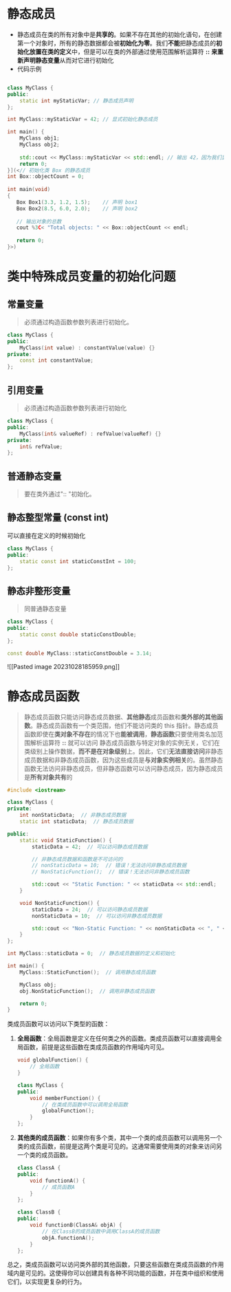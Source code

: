 # 静态成员
- 静态成员在类的所有对象中是**共享的**。如果不存在其他的初始化语句，在创建第一个对象时，所有的静态数据都会被**初始化为零**。我们**不能**把静态成员的**初始化放置在类的定义**中，但是可以在类的外部通过使用范围解析运算符 **::** **来重新声明静态变量**从而对它进行初始化
- 代码示例
```c++

class MyClass {
public:
    static int myStaticVar; // 静态成员声明
};

int MyClass::myStaticVar = 42; // 显式初始化静态成员

int main() {
    MyClass obj1;
    MyClass obj2;
    
    std::cout << MyClass::myStaticVar << std::endl; // 输出 42，因为我们显式初始化了静态成员
    return 0;
}](<// 初始化类 Box 的静态成员
int Box::objectCount = 0;
 
int main(void)
{
   Box Box1(3.3, 1.2, 1.5);    // 声明 box1
   Box Box2(8.5, 6.0, 2.0);    // 声明 box2
 
   // 输出对象的总数
   cout %3C< "Total objects: " << Box::objectCount << endl;
 
   return 0;
}>)
```
# 类中特殊成员变量的初始化问题
## 常量变量
>必须通过构造函数参数列表进行初始化。
```c++
class MyClass {
public:
    MyClass(int value) : constantValue(value) {}
private:
    const int constantValue;
};

```
## 引用变量
>必须通过构造函数参数列表进行初始化
```c++
class MyClass {
public:
    MyClass(int& valueRef) : refValue(valueRef) {}
private:
    int& refValue;
};

```

## 普通静态变量
>要在类外通过":: "初始化。
## 静态整型常量 (const int)
可以直接在定义的时候初始化
```c++
class MyClass {
public:
    static const int staticConstInt = 100;
};
```
## 静态非整形变量
> 同普通静态变量
```c++
class MyClass {
public:
    static const double staticConstDouble;
};

const double MyClass::staticConstDouble = 3.14;
```

![[Pasted image 20231028185959.png]]


# 静态成员函数
>静态成员函数只能访问静态成员数据、**其他静态**成员函数和**类外部的其他函数**。静态成员函数有一个类范围，他们不能访问类的 this 指针。静态成员函数即使在**类对象不存在**的情况下也**能被调用**，**静态函数**只要使用类名加范围解析运算符 **::** 就可以访问
静态成员函数与特定对象的实例无关，它们在类级别上操作数据，**而不是在对象级别**上。因此，它们**无法直接访问**非静态成员数据和非静态成员函数，因为这些成员是**与对象实例相关**的。虽然静态函数无法访问非静态成员，但非静态函数可以访问静态成员，因为静态成员是**所有对象共有**的
```c++
#include <iostream>

class MyClass {
private:
    int nonStaticData;  // 非静态成员数据
    static int staticData;  // 静态成员数据

public:
    static void StaticFunction() {
        staticData = 42;  // 可以访问静态成员数据

        // 非静态成员数据和函数是不可访问的
        // nonStaticData = 10;  // 错误！无法访问非静态成员数据
        // NonStaticFunction();  // 错误！无法访问非静态成员函数

        std::cout << "Static Function: " << staticData << std::endl;
    }

    void NonStaticFunction() {
        staticData = 24;  // 可以访问静态成员数据
        nonStaticData = 10;  // 可以访问非静态成员数据

        std::cout << "Non-Static Function: " << nonStaticData << ", " << staticData << std::endl;
    }
};

int MyClass::staticData = 0;  // 静态成员数据的定义和初始化

int main() {
    MyClass::StaticFunction();  // 调用静态成员函数

    MyClass obj;
    obj.NonStaticFunction();  // 调用非静态成员函数

    return 0;
}
```

类成员函数可以访问以下类型的函数：

1. **全局函数**：全局函数是定义在任何类之外的函数。类成员函数可以直接调用全局函数，前提是这些函数在类成员函数的作用域内可见。

   ```cpp
   void globalFunction() {
       // 全局函数
   }

   class MyClass {
   public:
       void memberFunction() {
           // 在类成员函数中可以调用全局函数
           globalFunction();
       }
   };
   ```

2. **其他类的成员函数**：如果你有多个类，其中一个类的成员函数可以调用另一个类的成员函数，前提是这两个类是可见的。这通常需要使用类的对象来访问另一个类的成员函数。

   ```cpp
   class ClassA {
   public:
       void functionA() {
           // 成员函数A
       }
   };

   class ClassB {
   public:
       void functionB(ClassA& objA) {
           // 在ClassB的成员函数中调用ClassA的成员函数
           objA.functionA();
       }
   };
   ```

总之，类成员函数可以访问类外部的其他函数，只要这些函数在类成员函数的作用域内是可见的。这使得你可以创建具有各种不同功能的函数，并在类中组织和使用它们，以实现更复杂的行为。